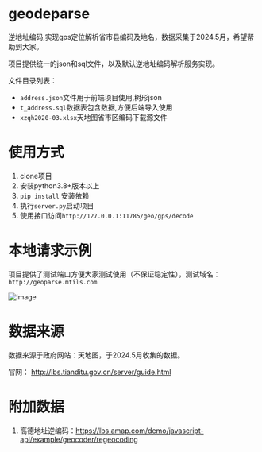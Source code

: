 # geodeparse
逆地址编码,实现gps定位解析省市县编码及地名，数据采集于2024.5月，希望帮助到大家。

项目提供统一的json和sql文件，以及默认逆地址编码解析服务实现。

文件目录列表：
- `address.json`文件用于前端项目使用,树形json
- `t_address.sql`数据表包含数据,方便后端导入使用
- `xzqh2020-03.xlsx`天地图省市区编码下载源文件


# 使用方式
1. clone项目
2. 安装python3.8+版本以上
3. `pip install` 安装依赖
4. 执行`server.py`启动项目
5. 使用接口访问`http://127.0.0.1:11785/geo/gps/decode`


# 本地请求示例

项目提供了测试端口方便大家测试使用（不保证稳定性），测试域名：`http://geoparse.mtils.com`

![image](https://github.com/user-attachments/assets/8b0a94cf-d898-4778-a208-9afa47d076c3)


# 数据来源

数据来源于政府网站：天地图，于2024.5月收集的数据。

官网： http://lbs.tianditu.gov.cn/server/guide.html

# 附加数据
1. 高德地址逆编码：https://lbs.amap.com/demo/javascript-api/example/geocoder/regeocoding

